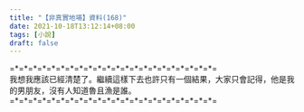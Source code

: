 ```yaml
---
title: "【非真實地場】資料(168)"
date: 2021-10-18T13:12:14+08:00
tags: [小說]
draft: false
---
```


=\*=\*=\*=\*=\*=\*=\*=\*=\*=\*=\*=\*=\*=\*=\*=\*=\*=\*=\*=\*=\*=\*=  
我想我應該已經清楚了。繼續這樣下去也許只有一個結果，大家只會記得，他是我的男朋友，沒有人知道魯且漁是誰。  
=\*=\*=\*=\*=\*=\*=\*=\*=\*=\*=\*=\*=\*=\*=\*=\*=\*=\*=\*=\*=\*=\*=  